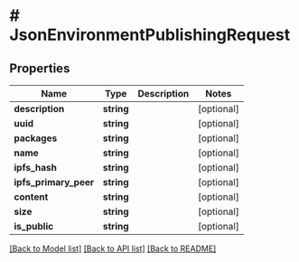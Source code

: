 # # JsonEnvironmentPublishingRequest

## Properties

Name | Type | Description | Notes
------------ | ------------- | ------------- | -------------
**description** | **string** |  | [optional]
**uuid** | **string** |  | [optional]
**packages** | **string** |  | [optional]
**name** | **string** |  | [optional]
**ipfs_hash** | **string** |  | [optional]
**ipfs_primary_peer** | **string** |  | [optional]
**content** | **string** |  | [optional]
**size** | **string** |  | [optional]
**is_public** | **string** |  | [optional]

[[Back to Model list]](../../README.md#models) [[Back to API list]](../../README.md#endpoints) [[Back to README]](../../README.md)
